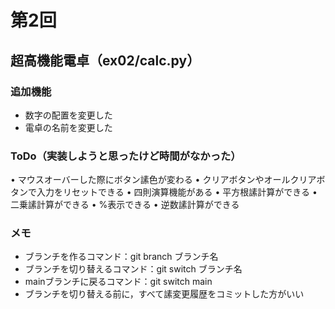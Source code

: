 # 第2回
## 超高機能電卓（ex02/calc.py）
### 追加機能
- 数字の配置を変更した
- 電卓の名前を変更した
### ToDo（実装しようと思ったけど時間がなかった）
• マウスオーバーした際にボタン䛾色が変わる
• クリアボタンやオールクリアボタンで入力をリセットできる
• 四則演算機能がある
• 平方根䛾計算ができる
• 二乗䛾計算ができる
• %表示できる
• 逆数䛾計算ができる
### メモ
- ブランチを作るコマンド：git branch ブランチ名
- ブランチを切り替えるコマンド：git switch ブランチ名
- mainブランチに戻るコマンド：git switch main
- ブランチを切り替える前に，すべて䛾変更履歴をコミットした方がいい
